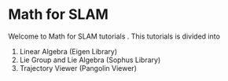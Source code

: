 # Math for SLAM

Welcome to Math for SLAM tutorials . This tutorials is divided into

1. Linear Algebra (Eigen Library)
2. Lie Group and Lie Algebra (Sophus Library)
3. Trajectory Viewer (Pangolin Viewer)